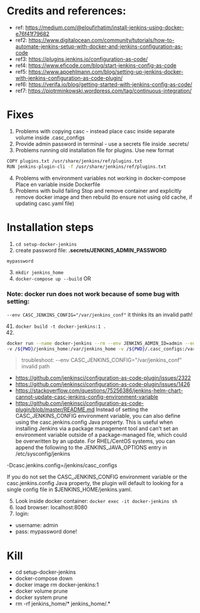 # Credits and references:
- ref: https://medium.com/@eloufirhatim/install-jenkins-using-docker-e76f41f79682
- ref2: https://www.digitalocean.com/community/tutorials/how-to-automate-jenkins-setup-with-docker-and-jenkins-configuration-as-code
- ref3: https://plugins.jenkins.io/configuration-as-code/
- ref4: https://www.eficode.com/blog/start-jenkins-config-as-code
- ref5: https://www.apoehlmann.com/blog/setting-up-jenkins-docker-with-jenkins-configuration-as-code-plugin/
- ref6: https://verifa.io/blog/getting-started-with-jenkins-config-as-code/
- ref7: https://piotrminkowski.wordpress.com/tag/continuous-integration/
# Fixes
1. Problems with copying casc - instead place casc inside separate volume inside .casc_configs
2. Provide admin password in terminal - use a secrets file inside .secrets/
3. Problems running old installation file for plugins. Use new format
```sh
COPY plugins.txt /usr/share/jenkins/ref/plugins.txt
RUN jenkins-plugin-cli -f /usr/share/jenkins/ref/plugins.txt
```
4. Problems with environment variables not working in docker-compose
Place en variable inside Dockerfile
5. Problems with build failing
Stop and remove container and explicitly remove docker image and then rebuild (to ensure not using old cache, if updating casc.yaml file)


# Installation steps
1. `cd setup-docker-jenkins`
2. create password file:
**.secrets/JENKINS_ADMIN_PASSWORD**
```sh
mypassword
```

3. `mkdir jenkins_home`
4. `docker-compose up --build`
OR
### Note: docker run does not work because of some bug with setting: 
`--env CASC_JENKINS_CONFIG="/var/jenkins_conf"`
it thinks its an invalid path!

41. `docker build -t docker-jenkins:1 .`
42.
```sh
docker run --name docker-jenkins --rm --env JENKINS_ADMIN_ID=admin --env CASC_JENKINS_CONFIG="/var/jenkins_conf" \
-v /${PWD}/jenkins_home:/var/jenkins_home -v /${PWD}/.casc_configs:/var/jenkins_conf -v /${PWD}/.secrets:/run/secrets:ro -p 8080:8080 -p 50000:50000  docker-jenkins:1
```
> troubleshoot: --env CASC_JENKINS_CONFIG="/var/jenkins_conf" invalid path 
- https://github.com/jenkinsci/configuration-as-code-plugin/issues/2322
- https://github.com/jenkinsci/configuration-as-code-plugin/issues/1426
- https://stackoverflow.com/questions/75256386/jenkins-helm-chart-cannot-update-casc-jenkins-config-environment-variable
- https://github.com/jenkinsci/configuration-as-code-plugin/blob/master/README.md
Instead of setting the CASC_JENKINS_CONFIG environment variable, you can also define using the casc.jenkins.config Java property. This is useful when installing Jenkins via a package management tool and can't set an environment variable outside of a package-managed file, which could be overwritten by an update. For RHEL/CentOS systems, you can append the following to the JENKINS_JAVA_OPTIONS entry in /etc/sysconfig/jenkins

-Dcasc.jenkins.config=/jenkins/casc_configs

If you do not set the CASC_JENKINS_CONFIG environment variable or the casc.jenkins.config Java property, the plugin will default to looking for a single config file in $JENKINS_HOME/jenkins.yaml.


5. Look inside docker container: `docker exec -it docker-jenkins sh`
6. load browser: localhost:8080
7. login:
- username: admin
- pass: mypassword
done!

# Kill
- cd setup-docker-jenkins
- docker-compose down
- docker image rm docker-jenkins:1
- docker volume prune
- docker system prune
- rm -rf jenkins_home/* jenkins_home/.*


